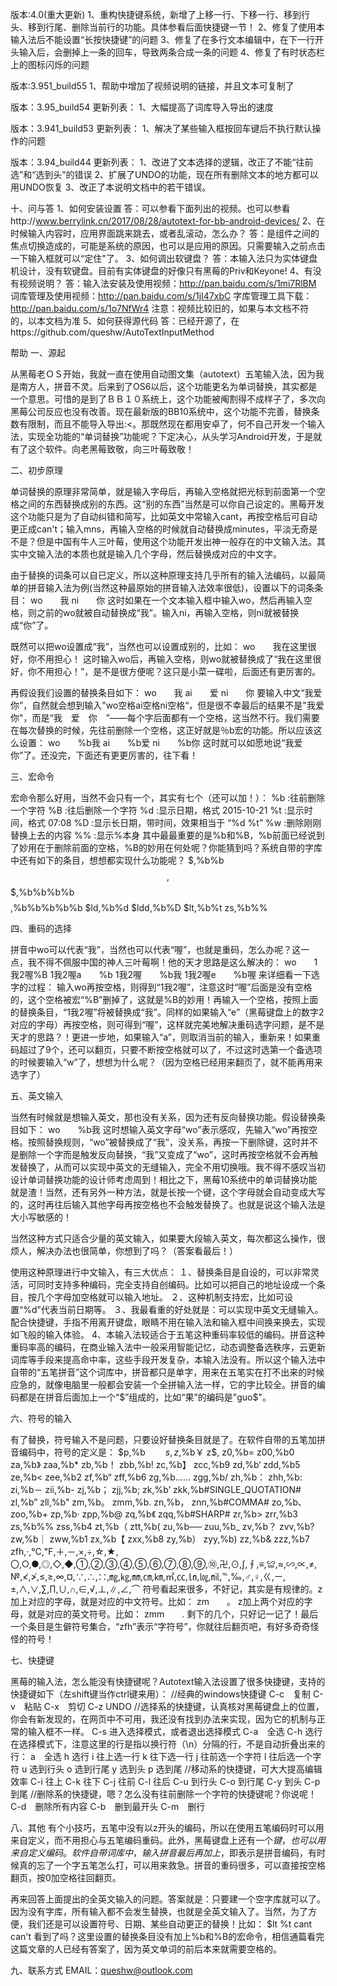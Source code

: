 ﻿版本:4.0(重大更新)
1、重构快捷键系统，新增了上移一行、下移一行、移到行头、移到行尾、删除当前行的功能。具体参看后面快捷键一节！
2、修复了使用本输入法后不能设置“长按快捷键”的问题
3、修复了在多行文本编辑中，在下一行开头输入后，会删掉上一条的回车，导致两条合成一条的问题
4、修复了有时状态栏上的图标闪烁的问题

版本:3.951_build55
1、帮助中增加了视频说明的链接，并且文本可复制了

版本：3.95_build54
更新列表：
1、大幅提高了词库导入导出的速度

版本：3.941_build53
更新列表：
1、解决了某些输入框按回车键后不执行默认操作的问题

版本：3.94_build44
更新列表：
1、改进了文本选择的逻辑，改正了不能“往前选”和“选到头”的错误
2、扩展了UNDO的功能，现在所有删除文本的地方都可以用UNDO恢复
3、改正了本说明文档中的若干错误。

十、问与答
1、如何安装设置
答：可以参看下面列出的视频。也可以参看http://www.berrylink.cn/2017/08/28/autotext-for-bb-android-devices/
2、在时候输入内容时，应用界面跳来跳去，或者乱滚动，怎么办？
答：是组件之间的焦点切换造成的，可能是系统的原因，也可以是应用的原因。只需要输入之前点击一下输入框就可以“定住"了。
3、如何调出软键盘？
答：本输入法只为实体键盘机设计，没有软键盘。目前有实体键盘的好像只有黑莓的Priv和Keyone!
4、有没有视频说明？
答：输入法安装及使用视频：http://pan.baidu.com/s/1mi7RlBM
词库管理及使用视频：http://pan.baidu.com/s/1jI47xbC
字库管理工具下载：http://pan.baidu.com/s/1o7NfWr4
注意：视频比较旧的，如果与本文档不符的，以本文档为准
5、如何获得源代码
答：已经开源了，在https://github.com/queshw/AutoTextInputMethod

帮助
一、源起

从黑莓老ＯＳ开始，我就一直在使用自动图文集（autotext）五笔输入法，因为我是南方人，拼音不灵。后来到了OS6以后，这个功能更名为单词替换，其实都是一个意思。可惜的是到了ＢＢ１０系统上，这个功能被阄割得不成样子了，多次向黑莓公司反应也没有改善。现在最新版的BB10系统中，这个功能不完善，替换条数有限制，而且不能导入导出:<。那既然现在都用安卓了，何不自己开发一个输入法，实现全功能的“单词替换”功能呢？下定决心，从头学习Android开发，于是就有了这个软件。向老黑莓致敬，向三叶莓致敬！

二、初步原理

单词替换的原理非常简单，就是输入字母后，再输入空格就把光标到前面第一个空格之间的东西替换成别的东西。这“别的东西”当然是可以你自己设定的。黑莓开发这个功能只是为了自动纠错和简写，比如英文中常输入cant，再按空格后可自动更正成can't；输入mns，再输入空格的时候就自动替换成minutes，平淡无奇是不是？但是中国有牛人三叶莓，使用这个功能开发出神一般存在的中文输入法。其实中文输入法的本质也就是输入几个字母，然后替换成对应的中文字。

由于替换的词条可以自已定义，所以这种原理支持几乎所有的输入法编码，以最简单的拼音输入法为例(当然这种最原始的拼音输入法效率很低)，设置以下的词条条目：
wo　　我
ni　　你
这时如果在一个文本输入框中输入wo，然后再输入空格，则之前的wo就被自动替换成“我”。输入ni，再输入空格，则ni就被替换成“你”了。

既然可以把wo设置成“我”，当然也可以设置成别的，比如：
wo　　我在这里很好，你不用担心！
这时输入wo后，再输入空格，则wo就被替换成了“我在这里很好，你不用担心！”，是不是很方便呢？这只是小菜一碟啦，后面还有更厉害的。

再假设我们设置的替换条目如下：
wo　　我
ai　　爱
ni　　你
要输入中文“我爱你”，自然就会想到输入"wo空格ai空格ni空格“，但是很不幸最后的结果不是"我爱你"，而是“我　爱　你　”——每个字后面都有一个空格，这当然不行。我们需要在每次替换的时候，先往前删除一个空格，这正好就是％b宏的功能。所以应该这么设置：
wo　　%b我
ai　　%b爱
ni　　%b你
这时就可以如愿地说“我爱你”了。还没完，下面还有更更厉害的，往下看！

三、宏命令

宏命令那么好用，当然不会只有一个，其实有七个（还可以加！）：
%b :往前删除一个字符
%B :往后删除一个字符
%d :显示日期，格式 2015-10-21 
%t :显示时间，格式 07:08
%D :显示长日期，带时间，效果相当于 “%d %t”
%w :删除刚刚替换上去的内容
%% :显示%本身
其中最最重要的是%b和%B，%b前面已经说到了妙用在于删除前面的空格，%B的妙用在何处呢？你能猜到吗？系统自带的字库中还有如下的条目，想想都实现什么功能呢？
$,%b%b
$$,%b%b%b
$$$,%b%b%b%b
$$$$,%b%b%b%b%b
$ld,%b%d
$ldd,%b%D
$lt,%b%t
zs,%b%%

四、重码的选择

拼音中wo可以代表“我”，当然也可以代表“喔”，也就是重码，怎么办呢？这一点，我不得不佩服中国的神人三叶莓啊！他的天才思路是这么解决的：
wo　　1我2喔%B
1我2喔a　　%b
1我2喔　　%b我
1我2喔e　　%b喔
来详细看一下选字的过程：
输入wo再按空格，则得到“1我2喔”，注意这时“喔”后面是没有空格的，这个空格被宏“%B”删掉了，这就是%B的妙用！再输入一个空格，按照上面的替换条目，“1我2喔”将被替换成“我”。同样的如果输入“e”（黑莓键盘上的数字2对应的字母）再按空格，则可得到“喔”，这样就完美地解决重码选字问题，是不是天才的思路？！更进一步地，如果输入“a”，则取消当前的输入，重新来！如果重码超过了9个，还可以翻页，只要不断按空格就可以了，不过这时选第一个备选项的时候要输入“w”了，想想为什么呢？（因为空格已经用来翻页了，就不能再用来选字了）

五、英文输入

当然有时候就是想输入英文，那也没有关系，因为还有反向替换功能。假设替换条目如下：
wo　　%b我
这时想输入英文字母“wo”表示感叹，先输入“wo”再按空格。按照替换规则，“wo”被替换成了“我”，没关系，再按一下删除键，这时并不是删除一个字而是触发反向替换，“我”又变成了“wo”，这时再按空格就不会再触发替换了，从而可以实现中英文的无缝输入，完全不用切换哦。我不得不感叹当初设计单词替换功能的设计师考虑周到！相比之下，黑莓10系统中的单词替换功能就是渣！当然，还有另外一种方法，就是长按一个键，这个字母就会自动变成大写的，这时再往后输入其他字母再按空格也不会触发替换了。也就是说这个输入法是大小写敏感的！

当然这种方式只适合少量的英文输入，如果要大段输入英文，每次都这么操作，很烦人，解决办法也很简单，你想到了吗？（答案看最后！）

使用这种原理进行中文输入，有三大优点：
１、替换条目是自设的，可以非常灵活，可同时支持多种编码，完全支持自创编码。比如可以把自己的地址设成一个条目，按几个字母加空格就可以输入地址。
２、这种机制支持宏，比如可设置“%d”代表当前日期等。
３、我最看重的好处就是：可以实现中英文无缝输入。配合快捷键，手指不用离开键盘，眼睛不用在输入法和输入框中间换来换去，实现如飞般的输入体验。
4、本输入法较适合于五笔这种重码率较低的编码。拼音这种重码率高的编码，在商业输入法中一般采用智能记忆，动态调整备选秩序，云更新词库等手段来提高命中率，这些手段开发复杂，本输入法没有。所以这个输入法中自带的“五笔拼音”这个词库中，拼音都只是单字，用来在五笔实在打不出来的时候应急的，就像电脑里一般都会安装一个全拼输入法一样，它的字比较全。拼音的编码都是在拼音后面加上一个“$”组成的，比如“果”的编码是"guo$"。

六、符号的输入

有了替换，符号输入不是问题，只要设好替换条目就是了。在软件自带的五笔加拼音编码中，符号的定义是：
$p,%b　　
$s,%b§
z$,%b￥
z$$,%b$
z0,%b=
z00,%b0
za,%b》
zaa,%b*
zb,%b！
zbb,%b!
zc,%b】
zcc,%b9
zd,%b‘
zdd,%b5
ze,%b<
zee,%b2
zf,%b“
zff,%b6
zg,%b……
zgg,%b/
zh,%b：
zhh,%b:
zi,%b－
zii,%b-
zj,%b；
zjj,%b;
zk,%b’
zkk,%b#SINGLE_QUOTATION#
zl,%b”
zll,%b"
zm,%b。
zmm,%b.
zn,%b，
znn,%b#COMMA#
zo,%b、
zoo,%b+
zp,%b·
zpp,%b@
zq,%b《
zqq,%b#SHARP#
zr,%b>
zrr,%b3
zs,%b%%
zss,%b4
zt,%b（
ztt,%b(
zu,%b──
zuu,%b_
zv,%b？
zvv,%b?
zw,%b｜
zww,%b1
zx,%b【
zxx,%b8
zy,%b）
zyy,%b)
zz,%b&
zzz,%b7
zfh,·,℃,℉,＋,－,×,÷,☆,★,〇,○,●,◎,◇,◆,①,②,③,④,⑤,⑥,⑦,⑧,⑨,⑩,卍,⊙,∫,∮,≡,≌,≈,∽,∝,≠,№,≮,≯,≤,≥,∞,¤,∵,∴,∷,㎎,㎏,㎜,㎝,㎞,㎡,㏄,㏑,㏒,㏕,℡,‰,♂,♀,ㄍ,ㄧ,±,∧,∨,∑,∏,∪,∩,∈,√,⊥,∥,∠,⌒
符号看起来很多，不好记，其实是有规律的。z加上对应的字母，就是对应的中文符号。比如：
zm　　。
z加上两个对应的字母，就是对应的英文符号。比如：
zmm　　.
剩下的几个，只好记一记了！最后一个条目是生僻符号集合，“zfh”表示“字符号”，你就往后翻页吧，有好多奇奇怪怪的符号！

七、快捷键

黑莓的输入法，怎么能没有快捷键呢？Autotext输入法设置了很多快捷键，支持的快捷键如下（左shift键当作ctrl键来用）：
//经典的windows快捷键
C-c　复制
C-v　粘贴
C-x　剪切
C-z UNDO
//选择系的快捷键，认真核对黑莓键盘上的位置，你会有新发现的，在网页中不可用，我还没有找到办法来实现，因为它的机制与正常的输入框不一样。
C-s 进入选择模式，或者退出选择模式
C-a　全选
C-h 选行
在选择模式下，注意这里的行是指以换行符（\n）分隔的行，不是自动折叠出来的行：
	a　全选
	h 选行
	i 往上选一行
	k 往下选一行
	j 往前选一个字符
	l 往后选一个字符
	u 选到行头
	o 选到行尾
	y 选到头
	p 选到尾
//移动系的快捷键，可大大提高编辑效率
C-i 往上
C-k 往下
C-j 往前
C-l 往后
C-u 到行头
C-o 到行尾
C-y 到头
C-p 到尾
//删除系的快捷键，嗯？怎么没有往前删除一个字符的快捷键呢？你说呢！
C-d　删除所有内容
C-b　删到最开头
C-m　删行

八、其他
有个小技巧，五笔中没有以z开头的编码，所以在使用五笔编码时可以用来自定义，而不用担心与五笔编码重码。此外，黑莓键盘上还有一个$键，也可以用来自定义编码。软件自带词库中，输入拼音最后再加上$，即表示是拼音编码，有时候真的忘了一个字五笔怎么打，可以用来救急。拼音的重码很多，可以直接按空格翻页，按0加空格往回翻页。

再来回答上面提出的全英文输入的问题。答案就是：只要建一个空字库就可以了。因为没有字库，所有输入都不会发生替换，也就是全英文输入了。当然，为了方便，我们还是可以设置符号、日期、某些自动更正的替换！比如：
$lt	%t
cant	can't
看到了吗？这里设置的替换条目没有加上%b和%B的宏命令，相信通篇看完这篇文章的人已经有答案了，因为英文单词的前后本来就需要空格的。

九、联系方式
EMAIL：queshw@outlook.com


